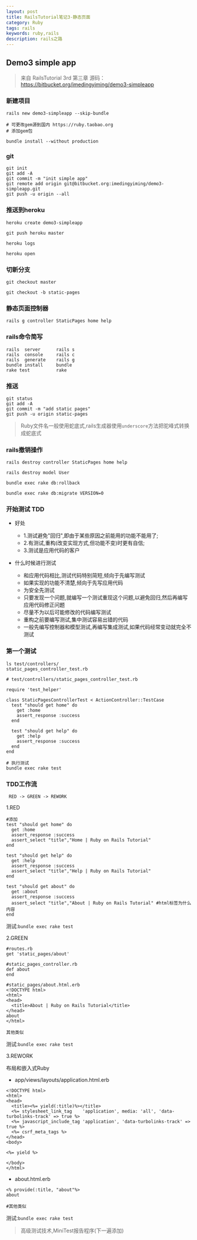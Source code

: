 ```yaml
---
layout: post
title: RailsTutorial笔记3-静态页面
category: Ruby
tags: rails
keywords: ruby,rails
description: rails之路
---
```


## Demo3 simple app

> 来自 RailsTutorial 3rd 第三章
> 源码：https://bitbucket.org/imedingyiming/demo3-simpleapp

### 新建项目

```
rails new demo3-simpleapp --skip-bundle

# 可更改gem源到国内 https://ruby.taobao.org
# 添加gem包

bundle install --without production
```

### git

```
git init
git add -A
git commit -m "init simple app"
git remote add origin git@bitbucket.org:imedingyiming/demo3-simpleapp.git
git push -u origin --all
```

### 推送到heroku

```
heroku create demo3-simpleapp

git push heroku master

heroku logs

heroku open
```

### 切新分支

```
git checkout master

git checkout -b static-pages
```


### 静态页面控制器

```
rails g controller StaticPages home help
```

### rails命令简写

```
rails  server      rails s
rails  console     rails c
rails  generate    rails g
bundle install     bundle
rake test          rake
```

### 推送

```
git status
git add -A
git commit -m "add static pages"
git push -u origin static-pages
```

> Ruby文件名一般使用蛇底式,rails生成器使用`underscore`方法把驼峰式转换成蛇底式

### rails撤销操作

```
rails destroy controller StaticPages home help

rails destroy model User

bundle exec rake db:rollback

bundle exec rake db:migrate VERSION=0
```

### 开始测试 TDD

* 好处
  * 1.测试避免"回归",即由于某些原因之前能用的功能不能用了;
  * 2.有测试,重构(改变实现方式,但功能不变)时更有自信;
  * 3.测试是应用代码的客户

* 什么时候进行测试
  * 和应用代码相比,测试代码特别简短,倾向于先编写测试
  * 如果实现的功能不清楚,倾向于先写应用代码
  * 为安全先测试
  * 只要发现一个问题,就编写一个测试重现这个问题,以避免回归,然后再编写应用代码修正问题
  * 尽量不为以后可能修改的代码编写测试
  * 重构之前要编写测试,集中测试容易出错的代码
  * 一般先编写控制器和模型测试,再编写集成测试,如果代码经常变动就完全不测试

### 第一个测试

```
ls test/controllers/
static_pages_controller_test.rb

# test/controllers/static_pages_controller_test.rb

require 'test_helper'

class StaticPagesControllerTest < ActionController::TestCase
  test "should get home" do
    get :home
    assert_response :success
  end

  test "should get help" do
    get :help
    assert_response :success
  end
end

# 执行测试
bundle exec rake test
```

### TDD工作流

```
 RED -> GREEN -> REWORK
```

1.RED

```
#添加
test "should get home" do
  get :home
  assert_response :success
  assert_select "title","Home | Ruby on Rails Tutorial"
end

test "should get help" do
  get :help
  assert_response :success
  assert_select "title","Help | Ruby on Rails Tutorial"
end

test "should get about" do
  get :about
  assert_response :success
  assert_select "title","About | Ruby on Rails Tutorial" #html标签为什么内容
end
```

测试:`bundle exec rake test`

2.GREEN

```
#routes.rb
get 'static_pages/about'

#static_pages_controller.rb
def about
end

#static_pages/about.html.erb
<!DOCTYPE html>
<html>
<head>
  <title>About | Ruby on Rails Tutorial</title>
</head>
about
</html>

其他类似
```

测试:`bundle exec rake test`

3.REWORK

布局和嵌入式Ruby

* app/views/layouts/application.html.erb

```
<!DOCTYPE html>
<html>
<head>
  <title><%= yield(:title)%></title>
  <%= stylesheet_link_tag    'application', media: 'all', 'data-turbolinks-track' => true %>
  <%= javascript_include_tag 'application', 'data-turbolinks-track' => true %>
  <%= csrf_meta_tags %>
</head>
<body>

<%= yield %>

</body>
</html>

```

* about.html.erb

```
<% provide(:title, "about"%>
about

#其他类似
```

测试:`bundle exec rake test`

> 高级测试技术,MiniTest报告程序(下一遍添加)